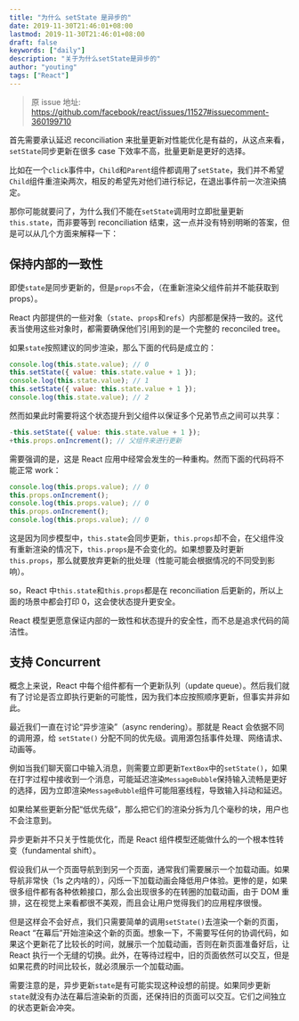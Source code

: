 ```yaml
---
title: "为什么 setState 是异步的"
date: 2019-11-30T21:46:01+08:00
lastmod: 2019-11-30T21:46:01+08:00
draft: false
keywords: ["daily"]
description: "关于为什么setState是异步的"
author: "youting"
tags: ["React"]
---
```


> 原 issue 地址: https://github.com/facebook/react/issues/11527#issuecomment-360199710

首先需要承认延迟 reconciliation 来批量更新对性能优化是有益的，从这点来看，`setState`同步更新在很多 case 下效率不高，批量更新是更好的选择。

比如在一个`click`事件中，`Child`和`Parent`组件都调用了`setState`，我们并不希望`Child`组件重渲染两次，相反的希望先对他们进行标记，在退出事件前一次渲染搞定。

那你可能就要问了，为什么我们不能在`setState`调用时立即批量更新`this.state`，而非要等到 reconciliation 结束，这一点并没有特别明晰的答案，但是可以从几个方面来解释一下：

## 保持内部的一致性

即使`state`是同步更新的，但是`props`不会，（在重新渲染父组件前并不能获取到 props）。

React 内部提供的一些对象（`state`、`props`和`refs`）内部都是保持一致的。这代表当使用这些对象时，都需要确保他们引用到的是一个完整的 reconciled tree。

如果`state`按照建议的同步渲染，那么下面的代码是成立的：

```js
console.log(this.state.value); // 0
this.setState({ value: this.state.value + 1 });
console.log(this.state.value); // 1
this.setState({ value: this.state.value + 1 });
console.log(this.state.value); // 2
```

然而如果此时需要将这个状态提升到父组件以保证多个兄弟节点之间可以共享：

```js
-this.setState({ value: this.state.value + 1 });
+this.props.onIncrement(); // 父组件来进行更新
```

需要强调的是，这是 React 应用中经常会发生的一种重构。然而下面的代码将不能正常 work：

```js
console.log(this.props.value); // 0
this.props.onIncrement();
console.log(this.props.value); // 0
this.props.onIncrement();
console.log(this.props.value); // 0
```

这是因为同步模型中，`this.state`会同步更新，`this.props`却不会，在父组件没有重新渲染的情况下，`this.props`是不会变化的。如果想要及时更新`this.props`，那么就要放弃更新的批处理（性能可能会根据情况的不同受到影响）。

so，React 中`this.state`和`this.props`都是在 reconciliation 后更新的，所以上面的场景中都会打印 0，这会使状态提升更安全。

React 模型更愿意保证内部的一致性和状态提升的安全性，而不总是追求代码的简洁性。

## 支持 Concurrent

概念上来说，React 中每个组件都有一个更新队列（update queue）。然后我们就有了讨论是否立即执行更新的可能性，因为我们本应按照顺序更新，但事实并非如此。

最近我们一直在讨论“异步渲染”（async rendering）。那就是 React 会依据不同的调用源，给 `setState()` 分配不同的优先级。调用源包括事件处理、网络请求、动画等。

例如当我们聊天窗口中输入消息，则需要立即更新`TextBox`中的`setState()`，如果在打字过程中接收到一个消息，可能延迟渲染`MessageBubble`保持输入流畅是更好的选择，因为立即渲染`MessageBubble`组件可能阻塞线程，导致输入抖动和延迟。

如果给某些更新分配“低优先级”，那么把它们的渲染分拆为几个毫秒的块，用户也不会注意到。

异步更新并不只关于性能优化，而是 React 组件模型还能做什么的一个根本性转变（fundamental shift）。

假设我们从一个页面导航到到另一个页面，通常我们需要展示一个加载动画。如果导航非常快（1s 之内啥的），闪烁一下加载动画会降低用户体验。更惨的是，如果很多组件都有各种依赖接口，那么会出现很多的在转圈的加载动画，由于 DOM 重排，这在视觉上来看都很不美观，而且会让用户觉得我们的应用程序很慢。

但是这样会不会好点，我们只需要简单的调用`setState()`去渲染一个新的页面，React “在幕后”开始渲染这个新的页面。想象一下，不需要写任何的协调代码，如果这个更新花了比较长的时间，就展示一个加载动画，否则在新页面准备好后，让 React 执行一个无缝的切换。此外，在等待过程中，旧的页面依然可以交互，但是如果花费的时间比较长，就必须展示一个加载动画。

需要注意的是，异步更新`state`是有可能实现这种设想的前提。如果同步更新`state`就没有办法在幕后渲染新的页面，还保持旧的页面可以交互。它们之间独立的状态更新会冲突。
